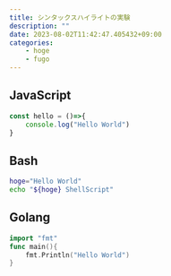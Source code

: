 ```yaml
---
title: シンタックスハイライトの実験
description: ""
date: 2023-08-02T11:42:47.405432+09:00
categories:
    - hoge
    - fugo
---
```


## JavaScript

```js
const hello = ()=>{
    console.log("Hello World")
}
```

## Bash

```bash
hoge="Hello World"
echo "${hoge} ShellScript"
```

## Golang

```go
import "fmt"
func main(){
    fmt.Println("Hello World")
}
```
